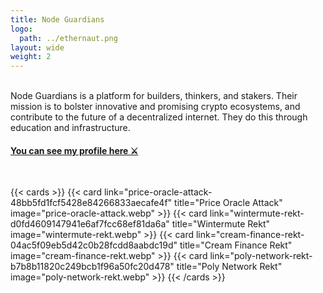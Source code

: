 ```yaml
---
title: Node Guardians
logo:
  path: ../ethernaut.png
layout: wide
weight: 2
---
```


</br>
Node Guardians is a platform for builders, thinkers, and stakers. Their mission is to bolster innovative and promising crypto ecosystems, and contribute to the future of a decentralized internet. They do this through education and infrastructure.

#### [You can see my profile here ⚔️ ](https://nodeguardians.io/character/jfrancai)

</br>

{{< cards >}}
{{< card link="price-oracle-attack-48bb5fd1fcf5428e84266833aecafe4f" title="Price Oracle Attack" image="price-oracle-attack.webp" >}}
{{< card link="wintermute-rekt-d0fd4609147941e6af7fcc68ef81da6a" title="Wintermute Rekt" image="wintermute-rekt.webp" >}}
{{< card link="cream-finance-rekt-04ac5f09eb5d42c0b28fcdd8aabdc19d" title="Cream Finance Rekt" image="cream-finance-rekt.webp" >}}
{{< card link="poly-network-rekt-b7b8b11820c249bcb1f96a50fc20d478" title="Poly Network Rekt" image="poly-network-rekt.webp" >}}
{{< /cards >}}
